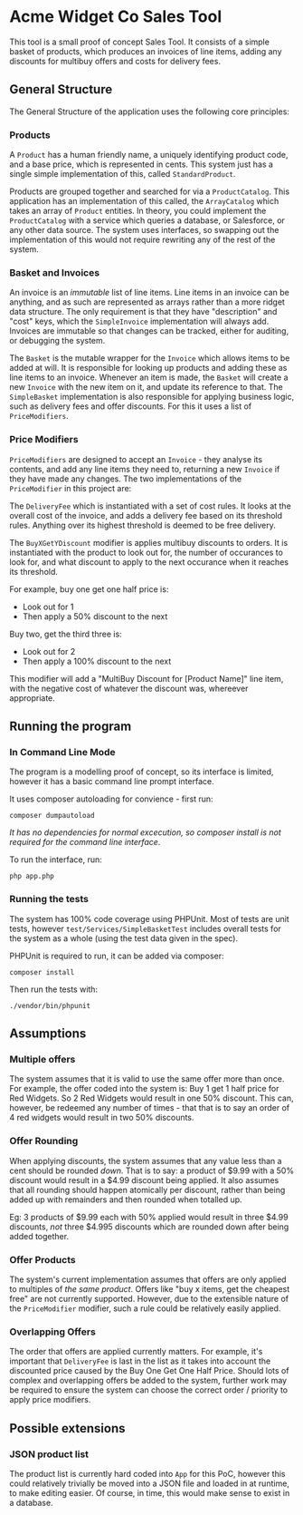 # Acme Widget Co Sales Tool

This tool is a small proof of concept Sales Tool. It consists of a
simple basket of products, which produces an invoices of line items,
adding any discounts for multibuy offers and costs for delivery fees.

## General Structure

The General Structure of the application uses the following core
principles:

### Products

A `Product` has a human friendly name, a uniquely identifying product
code, and a base price, which is represented in cents. This system just
has a single simple implementation of this, called `StandardProduct`.

Products are grouped together and searched for via a `ProductCatalog`.
This application has an implementation of this called, the
`ArrayCatalog` which takes an array of `Product` entities. In theory,
you could implement the `ProductCatalog` with a service which queries a
database, or Salesforce, or any other data source. The system uses
interfaces, so swapping out the implementation of this would not require
rewriting any of the rest of the system.

### Basket and Invoices

An invoice is an _immutable_ list of line items. Line items in an
invoice can be anything, and as such are represented as arrays rather
than a more ridget data structure. The only requirement is that they
have "description" and "cost" keys, which the `SimpleInvoice`
implementation will always add. Invoices are immutable so that changes
can be tracked, either for auditing, or debugging the system.

The `Basket` is the mutable wrapper for the `Invoice` which allows items
to be added at will. It is responsible for looking up products and
adding these as line items to an invoice. Whenever an item is made, the
`Basket` will create a new `Invoice` with the new item on it, and update
its reference to that. The `SimpleBasket` implementation is also
responsible for applying business logic, such as delivery fees and offer
discounts. For this it uses a list of `PriceModifiers`.

### Price Modifiers

`PriceModifiers` are designed to accept an `Invoice` - they analyse its
contents, and add any line items they need to, returning a new `Invoice`
if they have made any changes. The two implementations of the
`PriceModifier` in this project are:

The `DeliveryFee` which is instantiated with a set of cost rules. It
looks at the overall cost of the invoice, and adds a delivery fee based
on its threshold rules. Anything over its highest threshold is deemed to
be free delivery.

The `BuyXGetYDiscount` modifier is applies multibuy discounts to orders.
It is instantiated with the product to look out for, the number of
occurances to look for, and what discount to apply to the next occurance
when it reaches its threshold.

For example, buy one get one half price is:
 * Look out for 1
 * Then apply a 50% discount to the next

Buy two, get the third three is:
 * Look out for 2
 * Then apply a 100% discount to the next

This modifier will add a "MultiBuy Discount for [Product Name]" line
item, with the negative cost of whatever the discount was, whereever
appropriate.

## Running the program

### In Command Line Mode

The program is a modelling proof of concept, so its interface is
limited, however it has a basic command line prompt interface.

It uses composer autoloading for convience - first run:

```
composer dumpautoload
```

*It has no dependencies for normal excecution, so composer install is
not required for the command line interface*.

To run the interface, run:

```
php app.php
```

### Running the tests

The system has 100% code coverage using PHPUnit. Most of tests are unit
tests, however `test/Services/SimpleBasketTest` includes overall tests
for the system as a whole (using the test data given in the spec).

PHPUnit is required to run, it can be added via composer:

```
composer install
```

Then run the tests with:

```
./vendor/bin/phpunit
```

## Assumptions

### Multiple offers

The system assumes that it is valid to use the same offer more than
once. For example, the offer coded into the system is: Buy 1 get 1 half
price for Red Widgets. So 2 Red Widgets would result in one 50% discount.
This can, however, be redeemed any number of times - that that is to say
an order of 4 red widgets would result in two 50% discounts.

### Offer Rounding

When applying discounts, the system assumes that any value less than a
cent should be rounded _down_. That is to say: a product of $9.99 with a
50% discount would result in a $4.99 discount being applied. It also
assumes that all rounding should happen atomically per discount, rather
than being added up with remainders and then rounded when totalled up.

Eg: 3 products of $9.99 each with 50% applied would result in three
$4.99 discounts, _not_ three $4.995 discounts which are rounded down
after being added together.

### Offer Products

The system's current implementation assumes that offers are only applied
to multiples of _the same product_. Offers like "buy x items, get the
cheapest free" are not currently supported. However, due to the
extensible nature of the `PriceModifier` modifier, such a rule could be
relatively easily applied.

### Overlapping Offers

The order that offers are applied currently matters. For example, it's
important that `DeliveryFee` is last in the list as it takes into
account the discounted price caused by the Buy One Get One Half Price.
Should lots of complex and overlapping offers be added to the system,
further work may be required to ensure the system can choose the correct
order / priority to apply price modifiers.

## Possible extensions

### JSON product list

The product list is currently hard coded into `App` for this PoC,
however this could relatively trivially be moved into a JSON file and
loaded in at runtime, to make editing easier. Of course, in time, this
would make sense to exist in a database.